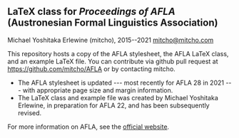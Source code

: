 ## LaTeX class for *Proceedings of AFLA* (Austronesian Formal Linguistics Association)

Michael Yoshitaka Erlewine (mitcho), 2015--2021
mitcho@mitcho.com

This repository hosts a copy of the AFLA stylesheet, the AFLA LaTeX class, and an example LaTeX file. You can contribute via github pull request at https://github.com/mitcho/AFLA or by contacting mitcho.

* The AFLA stylesheet is updated --- most recently for AFLA 28 in 2021 --- with appropriate page size and margin information.
* The LaTeX class and example file was created by Michael Yoshitaka Erlewine, in preparation for AFLA 22, and has been subsequently revised.

For more information on AFLA, see the [official website](https://www.uwo.ca/linguistics/research/afla/index.html).
